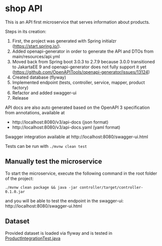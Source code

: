 # shop API

This is an API first microservice that serves information about products.

Steps in its creation:

1. First, the project was generated with Spring initialzr (https://start.spring.io/).
2. Added openapi-generator in order to generate the API and DTOs from main/resources/api.yml
3. Moved back from Spring boot 3.0.3 to 2.7.9 because 3.0.0 transitioned to JakartaEE 9 and
   openapi-generator does not fully support it
   yet (https://github.com/OpenAPITools/openapi-generator/issues/13124)
4. Created database (flyway)
5. Implemented endpoint (tests, controller, service, mapper, product factory)
6. Refactor and added swagger-ui
7. Release

API docs are also auto generated based on the OpenAPI 3 specification from annotations, available at

- http://localhost:8080/v3/api-docs (json format)
- http://localhost:8080/v3/api-docs.yaml (yaml format)

Swagger integration available at http://localhost:8080/swagger-ui.html

Tests can be run with `./mvnw clean test`

## Manually test the microservice

To start the microservice, execute the following command in the root folder of the project:

```shell script
./mvnw clean package && java -jar controller/target/controller-0.1.0.jar
```

and you will be able to test the endpoint in the swagger-ui: http://localhost:8080/swagger-ui.html

## Dataset

Provided dataset is loaded via flyway and is tested
in [ProductIntegrationTest.java](src%2Ftest%2Fjava%2Fcom%2Finditex%2Fshop%2Fintegration%2FProductIntegrationTest.java)